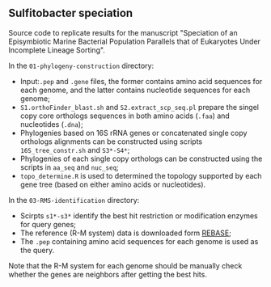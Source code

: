 ## Sulfitobacter speciation
Source code to replicate results for the manuscript "Speciation of an Episymbiotic Marine Bacterial Population Parallels that of Eukaryotes Under Incomplete Lineage Sorting".

In the `01-phylogeny-construction` directory:
- Input:`.pep` and `.gene` files, the former contains amino acid sequences for each genome, and the latter contains nucleotide sequences for each genome;
- `S1.orthoFinder_blast.sh` and `S2.extract_scp_seq.pl` prepare the singel copy core orthologs sequences in both amino acids (`.faa`) and nucleotides (`.dna`);
- Phylogenies based on 16S rRNA genes or concatenated single copy orthologs alignments can be constructed using scripts `16S_tree_constr.sh` and `S3*-S4*`;
- Phylogenies of each single copy orthologs can be constructed using the scripts in `aa_seq` and `nuc_seq`; 
- `topo_determine.R` is used to determined the topology supported by each gene tree (based on either amino acids or nucleotides).


In the `03-RMS-identification` directory:
- Scirpts `s1*-s3*` identify the best hit restriction or modification enzymes for query genes;
- The reference (R-M system) data is downloaded form [REBASE]( http://rebase.neb.com/rebase/rebase.ftp.html);
- The `.pep` containing amino acid sequences for each genome is used as the query.

Note that the R-M system for each genome should be manually check whether the genes are neighbors after getting the best hits.


